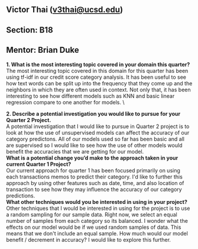 ## Victor Thai (v3thai@ucsd.edu)
## Section: B18
## Mentor: Brian Duke

**1. What is the most interesting topic covered in your domain this quarter?** \
The most interesting topic covered in this domain for this quarter has been using tf-idf in our credit score category analysis. It has been useful to see how text words can be split up into the frequency that they come up and the neighbors in which they are often used in context. Not only that, it has been interesting to see how different models such as KNN and basic linear regression compare to one another for models. \ 

**2. Describe a potential investigation you would like to pursue for your Quarter 2 Project.** \
A potential investigation that I would like to pursue in Quarter 2 project is to look at how the use of unsupervised models can affect the accuracy of our category predictons. All of our models used so far has been basic and all are supervised so I would like to see how the use of other models would benefit the accuracies that we are getting for our model. \
**What is a potential change you’d make to the approach taken in your current Quarter 1 Project?** \
Our current approach for quarter 1 has been focused primarily on using each transactions memos to predict their category. I'd like to further this approach by using other features such as date, time, and also location of transaction to see how they may influence the accuracy of our category predictions. \
**What other techniques would you be interested in using in your project?** \
Other techniques that I would be interested in using for the project is to use a random sampling for our sample data. Right now, we select an equal number of samples from each category so its balanced. I wonder what the effects on our model would be if we used random samples of data. This means that we don't include an equal sample. How much would our model benefit / decrement in accuracy? I would like to explore this further. 
